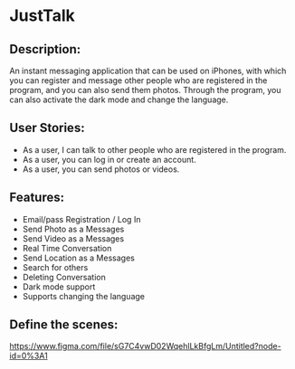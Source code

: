 # JustTalk


## Description:

An instant messaging application that can be used on iPhones, with which you can register and message other people who are registered in the program, and you can also send them photos. Through the program, you can also activate the dark mode and change the language.


## User Stories:  

- As a user, I can talk to other people who are registered in the program.
- As a user, you can log in or create an account.
-  As a user, you can send photos or videos.


## Features:
- Email/pass Registration / Log In
- Send Photo as a Messages 
- Send Video as a Messages
- Real Time Conversation
- Send Location as a Messages
- Search for others
- Deleting Conversation
- Dark mode support
- Supports changing the language


## Define the scenes:
https://www.figma.com/file/sG7C4vwD02WqehlLkBfgLm/Untitled?node-id=0%3A1
